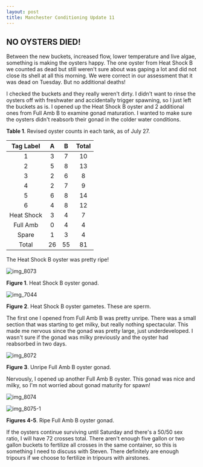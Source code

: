 ```yaml
---
layout: post
title: Manchester Conditioning Update 11
---
```


## NO OYSTERS DIED!

Between the new buckets, increased flow, lower temperature and live algae, something is making the oysters happy. The one oyster from Heat Shock B we counted as dead but still weren't sure about was gaping a lot and did not close its shell at all this morning. We were correct in our assessment that it was dead on Tuesday. But no additional deaths!

I checked the buckets and they really weren't dirty. I didn't want to rinse the oysters off with freshwater and accidentally trigger spawning, so I just left the buckets as is. I opened up the Heat Shock B oyster and 2 additional ones from Full Amb B to examine gonad maturation. I wanted to make sure the oysters didn't reabsorb their gonad in the colder water conditions.

**Table 1**. Revised oyster counts in each tank, as of July 27.

|  Tag Label |  A |  B | Total |
|:----------:|:--:|:--:|:-----:|
|      1     |  3 |  7 |   10  |
|      2     |  5 |  8 |   13  |
|      3     |  2 |  6 |    8  |
|      4     |  2 |  7 |    9  |
|      5     |  6 |  8 |   14  |
|      6     |  4 |  8 |   12  |
| Heat Shock |  3 |  4 |    7  |
|  Full Amb  |  0 |  4 |    4  |
|    Spare   |  1 |  3 |    4  |
|    Total   | 26 | 55 |   81  |

The Heat Shock B oyster was pretty ripe!

![img_8073](https://user-images.githubusercontent.com/22335838/28689237-d48f353c-72c9-11e7-8499-178f6b7b5349.JPG)

**Figure 1**. Heat Shock B oyster gonad.

![img_7044](https://user-images.githubusercontent.com/22335838/28689243-d5e59386-72c9-11e7-8d8e-35c918146782.JPG)

**Figure 2**. Heat Shock B oyster gametes. These are sperm.

The first one I opened from Full Amb B was pretty unripe. There was a small section that was starting to get milky, but really nothing spectacular. This made me nervous since the gonad was pretty large, just underdeveloped. I wasn't sure if the gonad was milky previously and the oyster had reabsorbed in two days.

![img_8072](https://user-images.githubusercontent.com/22335838/28689372-4c911e92-72ca-11e7-825f-8ac9f3bcddba.JPG)

**Figure 3**. Unripe Full Amb B oyster gonad.

Nervously, I opened up another Full Amb B oyster. This gonad was nice and milky, so I'm not worried about gonad maturity for spawn!

![img_8074](https://user-images.githubusercontent.com/22335838/28689385-54aa4900-72ca-11e7-8c1c-973447d8998d.JPG)

![img_8075-1](https://user-images.githubusercontent.com/22335838/28689391-56c339ae-72ca-11e7-8f5c-5dd4715cc6dd.JPG)

**Figures 4-5**. Ripe Full Amb B oyster gonad.

If the oysters continue surviving until Saturday and there's a 50/50 sex ratio, I will have 72 crosses total. There aren't enough five gallon or two gallon buckets to fertilize all crosses in the same container, so this is something I need to discuss with Steven. There definitely are enough tripours if we choose to fertilize in tripours with airstones.


